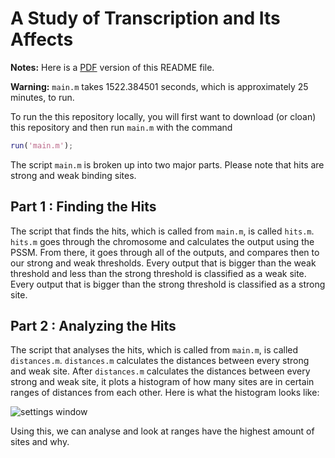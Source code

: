 # A Study of Transcription and Its Affects

**Notes:** Here is a [PDF](https://github.com/JohnLetey/A-Study-of-Transcription-and-Its-Affects/raw/master/README.pdf) version of this README file.

**Warning:** `main.m` takes 1522.384501 seconds, which is approximately 25 minutes, to run.

To run the this repository locally, you will first want to download (or cloan) this repository and then run `main.m` with the command

```matlab
run('main.m');
```

The script `main.m` is broken up into two major parts. Please note that hits are strong and weak binding sites.

## Part 1 : Finding the Hits
The script that finds the hits, which is called from `main.m`, is called `hits.m`. `hits.m` goes through the chromosome and calculates the output using the PSSM. From there, it goes through all of the outputs, and compares then to our strong and weak thresholds. Every output that is bigger than the weak threshold and less than the strong threshold is classified as a weak site. Every output that is bigger than the strong threshold is classified as a strong site.

## Part 2 : Analyzing the Hits
The script that analyses the hits, which is called from `main.m`, is called `distances.m`. `distances.m` calculates the distances between every strong and weak site. After `distances.m` calculates the distances between every strong and weak site, it plots a histogram of how many sites are in certain ranges of distances from each other. Here is what the histogram looks like:

![settings window](https://github.com/JohnLetey/A-Study-of-Transcription-and-Its-Affects/blob/master/histogram.png?raw=true)

Using this, we can analyse and look at ranges have the highest amount of sites and why.